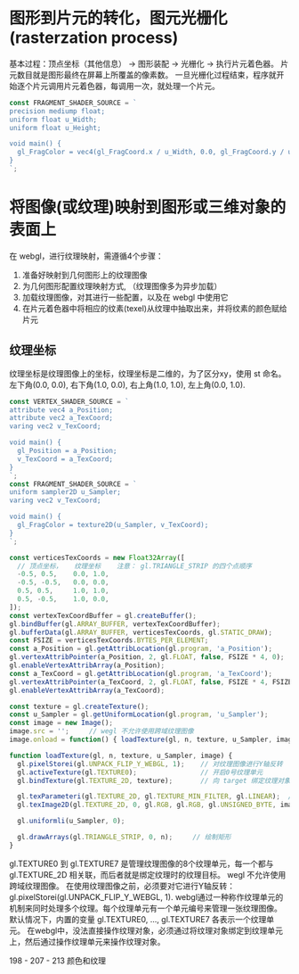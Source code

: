 # 图形到片元的转化，图元光栅化(rasterzation process)
基本过程：顶点坐标（其他信息） -> 图形装配 -> 光栅化 -> 执行片元着色器。
片元数目就是图形最终在屏幕上所覆盖的像素数。
一旦光栅化过程结束，程序就开始逐个片元调用片元着色器，每调用一次，就处理一个片元。
```js
const FRAGMENT_SHADER_SOURCE = `
precision mediump float;
uniform float u_Width;
uniform float u_Height;

void main() {
  gl_FragColor = vec4(gl_FragCoord.x / u_Width, 0.0, gl_FragCoord.y / u_Height, 1.0);
}
`;
```

# 将图像(或纹理)映射到图形或三维对象的表面上
在 webgl，进行纹理映射，需遵循4个步骤：
1. 准备好映射到几何图形上的纹理图像
2. 为几何图形配置纹理映射方式, （纹理图像多为异步加载）
3. 加载纹理图像，对其进行一些配置，以及在 webgl 中使用它  
4. 在片元着色器中将相应的纹素(texel)从纹理中抽取出来，并将纹素的颜色赋给片元  
## 纹理坐标
纹理坐标是纹理图像上的坐标，纹理坐标是二维的，为了区分xy，使用 st 命名。
左下角(0.0, 0.0), 右下角(1.0, 0.0), 右上角(1.0, 1.0), 左上角(0.0, 1.0).  
```js
const VERTEX_SHADER_SOURCE = `
attribute vec4 a_Position;
attribute vec2 a_TexCoord;
varing vec2 v_TexCoord;

void main() {
  gl_Position = a_Position;
  v_TexCoord = a_TexCoord;
}
`;
const FRAGMENT_SHADER_SOURCE = `
uniform sampler2D u_Sampler;
varing vec2 v_TexCoord;

void main() {
  gl_FragColor = texture2D(u_Sampler, v_TexCoord);
}
`;

const verticesTexCoords = new Float32Array([
  // 顶点坐标，   纹理坐标    注意： gl.TRIANGLE_STRIP 的四个点顺序
  -0.5, 0.5,    0.0, 1.0,
  -0.5, -0.5,   0.0, 0.0,
  0.5, 0.5,     1.0, 1.0,
  0.5, -0.5,    1.0, 0.0,
]);
const vertexTexCoordBuffer = gl.createBuffer();
gl.bindBuffer(gl.ARRAY_BUFFER, vertexTexCoordBuffer);
gl.bufferData(gl.ARRAY_BUFFER, verticesTexCoords, gl.STATIC_DRAW);
const FSIZE = verticesTexCoords.BYTES_PER_ELEMENT;
const a_Position = gl.getAttribLocation(gl.program, 'a_Position');
gl.vertexAttribPointer(a_Position, 2, gl.FLOAT, false, FSIZE * 4, 0);
gl.enableVertexAttribArray(a_Position);
const a_TexCoord = gl.getAttribLocation(gl.program, 'a_TexCoord');
gl.vertexAttribPointer(a_TexCoord, 2, gl.FLOAT, false, FSIZE * 4, FSIZE * 2);
gl.enableVertexAttribArray(a_TexCoord);

const texture = gl.createTexture();
const u_Sampler = gl.getUniformLocation(gl.program, 'u_Sampler');
const image = new Image();
image.src = '';     // wegl 不允许使用跨域纹理图像
image.onload = function() { loadTexture(gl, n, texture, u_Sampler, image);}

function loadTexture(gl, n, texture, u_Sampler, image) {
  gl.pixelStorei(gl.UNPACK_FLIP_Y_WEBGL, 1);    // 对纹理图像进行Y轴反转
  gl.activeTexture(gl.TEXTURE0);                // 开启0号纹理单元
  gl.bindTexture(gl.TEXTURE_2D, texture);       // 向 target 绑定纹理对象

  gl.texParameteri(gl.TEXTURE_2D, gl.TEXTURE_MIN_FILTER, gl.LINEAR);  // 配置纹理参数
  gl.texImage2D(gl.TEXTURE_2D, 0, gl.RGB, gl.RGB, gl.UNSIGNED_BYTE, image); // 配置纹理图像

  gl.uniformli(u_Sampler, 0);

  gl.drawArrays(gl.TRIANGLE_STRIP, 0, n);     // 绘制矩形
}
```
gl.TEXTURE0 到 gl.TEXTURE7 是管理纹理图像的8个纹理单元，每一个都与 gl.TEXTURE_2D 相关联，而后者就是绑定纹理时的纹理目标。
wegl 不允许使用跨域纹理图像。
在使用纹理图像之前，必须要对它进行Y轴反转：gl.pixelStorei(gl.UNPACK_FLIP_Y_WEBGL, 1).
webgl通过一种称作纹理单元的机制来同时处理多个纹理。每个纹理单元有一个单元编号来管理一张纹理图像。
默认情况下，内置的变量 gl.TEXTURE0, ..., gl.TEXTURE7 各表示一个纹理单元。
在webgl中，没法直接操作纹理对象，必须通过将纹理对象绑定到纹理单元上，然后通过操作纹理单元来操作纹理对象。




198 - 207 - 213 颜色和纹理